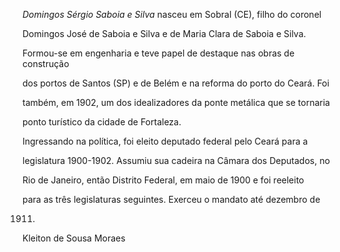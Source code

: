 

*Domingos Sérgio Saboia e Silva* nasceu em Sobral (CE), filho do coronel

Domingos José de Saboia e Silva e de Maria Clara de Saboia e Silva.



Formou-se em engenharia e teve papel de destaque nas obras de construção

dos portos de Santos (SP) e de Belém e na reforma do porto do Ceará. Foi

também, em 1902, um dos idealizadores da ponte metálica que se tornaria

ponto turístico da cidade de Fortaleza.



Ingressando na política, foi eleito deputado federal pelo Ceará para a

legislatura 1900-1902. Assumiu sua cadeira na Câmara dos Deputados, no

Rio de Janeiro, então Distrito Federal, em maio de 1900 e foi reeleito

para as três legislaturas seguintes. Exerceu o mandato até dezembro de

1911.



Kleiton de Sousa Moraes



